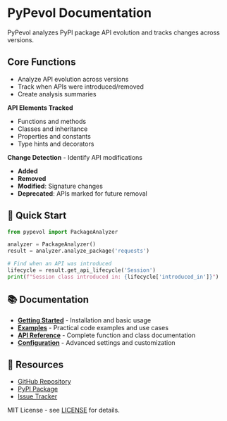 # PyPevol Documentation

PyPevol analyzes PyPI package API evolution and tracks changes across versions.

## Core Functions

- Analyze API evolution across versions
- Track when APIs were introduced/removed
- Create analysis summaries

**API Elements Tracked**
- Functions and methods
- Classes and inheritance
- Properties and constants
- Type hints and decorators

**Change Detection** - Identify API modifications
- **Added**
- **Removed**
- **Modified**: Signature changes
- **Deprecated**: APIs marked for future removal


## 🚀 Quick Start

```python
from pypevol import PackageAnalyzer

analyzer = PackageAnalyzer()
result = analyzer.analyze_package('requests')

# Find when an API was introduced
lifecycle = result.get_api_lifecycle('Session')
print(f"Session class introduced in: {lifecycle['introduced_in']}")
```


## 📚 Documentation

- **[Getting Started](getting-started.md)** - Installation and basic usage
- **[Examples](examples.md)** - Practical code examples and use cases  
- **[API Reference](api-reference.md)** - Complete function and class documentation
- **[Configuration](configuration.md)** - Advanced settings and customization

## 🔗 Resources

- [GitHub Repository](https://github.com/likaixin2000/py-package-evol)
- [PyPI Package](https://pypi.org/project/pypevol)
- [Issue Tracker](https://github.com/likaixin2000/py-package-evol/issues)

MIT License - see [LICENSE](https://github.com/likaixin2000/py-package-evol/blob/main/LICENSE) for details.
